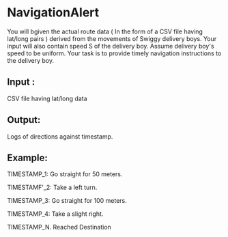 # NavigationAlert

You will bgiven the actual route data ( In the form of a CSV file having lat/long pairs ) derived from the movements of Swiggy delivery boys. Your input will also contain speed S of the delivery boy. Assume delivery boy's speed to be uniform. Your task is to provide timely navigation instructions to the delivery boy. 

## Input :

CSV file having lat/long data 

## Output: 

Logs of directions against timestamp.

## Example:

TIMESTAMP_1: Go straight for 50 meters.

TIMESTAMF'_2: Take a left turn. 

TIMESTAMP_3: Go straight for 100 meters. 

TIMESTAMP_4: Take a slight right. 

TIMESTAMP_N. Reached Destination 
